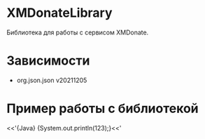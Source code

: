 # XMDonateLibrary
Библиотека для работы с сервисом XMDonate.

# Зависимости
- org.json.json v20211205

# Пример работы с библиотекой
<<'{Java} {System.out.println(123);}<<'
